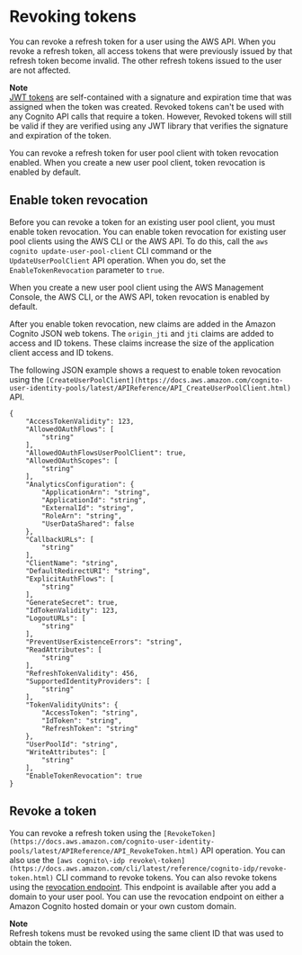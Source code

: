# Revoking tokens<a name="token-revocation"></a>

You can revoke a refresh token for a user using the AWS API\. When you revoke a refresh token, all access tokens that were previously issued by that refresh token become invalid\. The other refresh tokens issued to the user are not affected\.

**Note**  
 [JWT tokens](https://docs.aws.amazon.com/cognito/latest/developerguide/amazon-cognito-user-pools-using-tokens-verifying-a-jwt.html) are self\-contained with a signature and expiration time that was assigned when the token was created\. Revoked tokens can't be used with any Cognito API calls that require a token\. However, Revoked tokens will still be valid if they are verified using any JWT library that verifies the signature and expiration of the token\.

You can revoke a refresh token for user pool client with token revocation enabled\. When you create a new user pool client, token revocation is enabled by default\.

## Enable token revocation<a name="enable-token-revocation"></a>

Before you can revoke a token for an existing user pool client, you must enable token revocation\. You can enable token revocation for existing user pool clients using the AWS CLI or the AWS API\. To do this, call the `aws cognito update-user-pool-client` CLI command or the `UpdateUserPoolClient` API operation\. When you do, set the `EnableTokenRevocation` parameter to `true`\.

When you create a new user pool client using the AWS Management Console, the AWS CLI, or the AWS API, token revocation is enabled by default\.

After you enable token revocation, new claims are added in the Amazon Cognito JSON web tokens\. The `origin_jti` and `jti` claims are added to access and ID tokens\. These claims increase the size of the application client access and ID tokens\.

The following JSON example shows a request to enable token revocation using the `[CreateUserPoolClient](https://docs.aws.amazon.com/cognito-user-identity-pools/latest/APIReference/API_CreateUserPoolClient.html)` API\.

```
{
    "AccessTokenValidity": 123,
    "AllowedOAuthFlows": [
        "string"
    ],
    "AllowedOAuthFlowsUserPoolClient": true,
    "AllowedOAuthScopes": [
        "string"
    ],
    "AnalyticsConfiguration": {
        "ApplicationArn": "string",
        "ApplicationId": "string",
        "ExternalId": "string",
        "RoleArn": "string",
        "UserDataShared": false
    },
    "CallbackURLs": [
        "string"
    ],
    "ClientName": "string",
    "DefaultRedirectURI": "string",
    "ExplicitAuthFlows": [
        "string"
    ],
    "GenerateSecret": true,
    "IdTokenValidity": 123,
    "LogoutURLs": [
        "string"
    ],
    "PreventUserExistenceErrors": "string",
    "ReadAttributes": [
        "string"
    ],
    "RefreshTokenValidity": 456,
    "SupportedIdentityProviders": [
        "string"
    ],
    "TokenValidityUnits": {
        "AccessToken": "string",
        "IdToken": "string",
        "RefreshToken": "string"
    },
    "UserPoolId": "string",
    "WriteAttributes": [
        "string"
    ],
    "EnableTokenRevocation": true
}
```

## Revoke a token<a name="revoke-tokens-api"></a>

You can revoke a refresh token using the `[RevokeToken](https://docs.aws.amazon.com/cognito-user-identity-pools/latest/APIReference/API_RevokeToken.html)` API operation\. You can also use the `[aws cognito\-idp revoke\-token](https://docs.aws.amazon.com/cli/latest/reference/cognito-idp/revoke-token.html)` CLI command to revoke tokens\. You can also revoke tokens using the [revocation endpoint](https://docs.aws.amazon.com/cognito/latest/developerguide/revocation-endpoint.html)\. This endpoint is available after you add a domain to your user pool\. You can use the revocation endpoint on either a Amazon Cognito hosted domain or your own custom domain\.

**Note**  
Refresh tokens must be revoked using the same client ID that was used to obtain the token\.